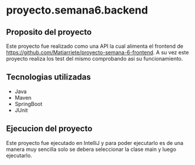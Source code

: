 # proyecto.semana6.backend

## Proposito del proyecto
Este proyecto fue realizado como una API la cual alimenta el frontend de https://github.com/Matiarriete/proyecto-semana-6-frontend.
A su vez este proyecto realiza los test del mismo comprobando asi su funcionamiento.

## Tecnologias utilizadas
- Java
- Maven
- SpringBoot
- JUnit

## Ejecucion del proyecto
Este proyecto fue ejecutado en IntelliJ y para poder ejecutarlo es de una manera muy sencilla solo se debera seleccionar la clase main y luego ejecutarlo.
